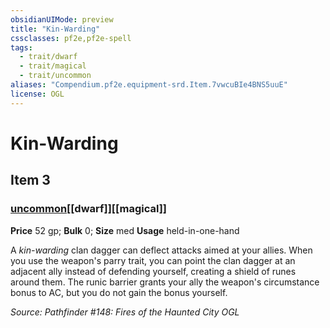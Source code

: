 ```yaml
---
obsidianUIMode: preview
title: "Kin-Warding"
cssclasses: pf2e,pf2e-spell
tags:
  - trait/dwarf
  - trait/magical
  - trait/uncommon
aliases: "Compendium.pf2e.equipment-srd.Item.7vwcuBIe4BNS5uuE"
license: OGL
---
```

# Kin-Warding
## Item 3
### [uncommon](uncommon "Uncommon Rarity Trait")[[dwarf]][[magical]]


**Price** 52 gp; 
**Bulk** 0; **Size** med
**Usage** held-in-one-hand

A _kin-warding_ clan dagger can deflect attacks aimed at your allies. When you use the weapon's parry trait, you can point the clan dagger at an adjacent ally instead of defending yourself, creating a shield of runes around them. The runic barrier grants your ally the weapon's circumstance bonus to AC, but you do not gain the bonus yourself.

*Source: Pathfinder #148: Fires of the Haunted City*
*OGL*